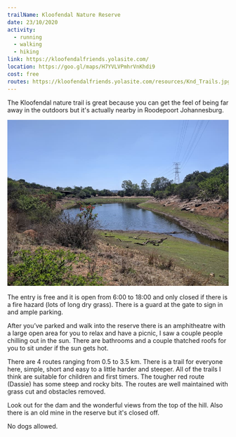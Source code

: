 ```yaml
---
trailName: Kloofendal Nature Reserve 
date: 23/10/2020
activity:
  - running
  - walking
  - hiking
link: https://kloofendalfriends.yolasite.com/
location: https://goo.gl/maps/H7YVLVPmhrVnKhdi9
cost: free
routes: https://kloofendalfriends.yolasite.com/resources/Knd_Trails.jpg
---
```


The Kloofendal nature trail is great because you can get the feel of being far away in the outdoors but it's actually nearby in Roodepoort Johannesburg. 

![dam looking a bit low](kloofendal-nature-reserve.jpg)

The entry is free and it is open from 6:00 to 18:00 and only closed if there is a fire hazard (lots of long dry grass). There is a guard at the gate to sign in and ample parking. 

After you’ve parked and walk into the reserve there is an amphitheatre with a large open area for you to relax and have a picnic, I saw a couple people chilling out in the sun. There are bathrooms and a couple thatched roofs for you to sit under if the sun gets hot.

There are 4 routes ranging from 0.5 to 3.5 km. There is a trail for everyone here, simple, short and easy to a little harder and steeper. All of the trails I think are suitable for children and first timers. The tougher red route (Dassie) has some steep and rocky bits. The routes are well maintained with grass cut and obstacles removed. 

Look out for the dam and the wonderful views from the top of the hill. Also there is an old mine in the reserve but it's closed off.

No dogs allowed.

